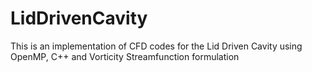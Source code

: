 # LidDrivenCavity
This is an implementation of CFD codes for the Lid Driven Cavity using OpenMP, C++ and Vorticity Streamfunction formulation
